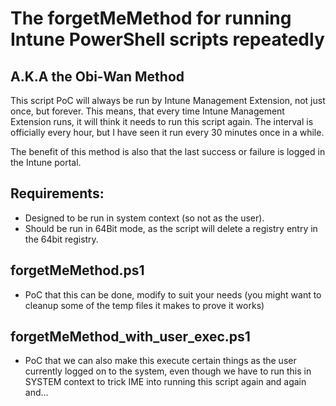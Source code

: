 # The forgetMeMethod for running Intune PowerShell scripts repeatedly
## A.K.A the Obi-Wan Method

This script PoC will always be run by Intune Management Extension, not just once, but forever.
This means, that every time Intune Management Extension runs, it will think it needs to run this script again.
The interval is officially every hour, but I have seen it run every 30 minutes once in a while.

The benefit of this method is also that the last success or failure is logged in the Intune portal.

## Requirements:
- Designed to be run in system context (so not as the user).
- Should be run in 64Bit mode, as the script will delete a registry entry in the 64bit registry.


## forgetMeMethod.ps1
- PoC that this can be done, modify to suit your needs (you might want to cleanup some of the temp files it makes to prove it works)

## forgetMeMethod_with_user_exec.ps1
- PoC that we can also make this execute certain things as the user currently logged on to the system, even though we have to run this in SYSTEM context to trick IME into running this script again and again and...


